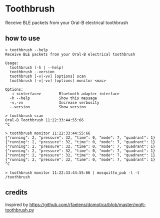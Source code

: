 # Toothbrush

Receive BLE packets from your Oral-B electrical toothbrush

## how to use

```
> toothbrush --help
Receive BLE packets from your Oral-B electrical toothbrush

Usage:
  toothbrush (-h | --help)
  toothbrush --version
  toothbrush [-v|-vv] [options] scan
  toothbrush [-v|-vv] [options] monitor <mac>

Options:
  -i <interface>        Bluetooth adapter interface
  -h --help             Show this message
  -v,-vv                Increase verbosity
  --version             Show version

> toothbrush scan
Oral-B Toothbrush 11:22:33:44:55:66
^C

> toothbrush monitor 11:22:33:44:55:66
{"running": 2, "pressure": 32, "time": 0, "mode": 7, "quadrant": 1}
{"running": 2, "pressure": 32, "time": 0, "mode": 7, "quadrant": 1}
{"running": 2, "pressure": 32, "time": 0, "mode": 7, "quadrant": 1}
{"running": 2, "pressure": 32, "time": 0, "mode": 7, "quadrant": 1}
{"running": 2, "pressure": 32, "time": 0, "mode": 7, "quadrant": 1}
{"running": 2, "pressure": 32, "time": 0, "mode": 7, "quadrant": 1}
^C

> toothbrush monitor 11:22:33:44:55:66 | mosquitto_pub -l -t /toothbrush

```

## credits
Inspired by https://github.com/rfaelens/domotica/blob/master/mqtt-toothbrush.py
